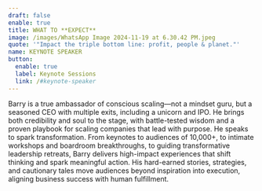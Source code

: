 ```yaml
---
draft: false
enable: true
title: WHAT TO **EXPECT**
image: /images/WhatsApp Image 2024-11-19 at 6.30.42 PM.jpeg
quote: '"Impact the triple bottom line: profit, people & planet."'
name: KEYNOTE SPEAKER
button:
  enable: true
  label: Keynote Sessions
  link: /#keynote-speaker
---
```


Barry is a true ambassador of conscious scaling—not a mindset guru, but a seasoned CEO with multiple exits, including a unicorn and IPO. He brings both credibility and soul to the stage, with battle-tested wisdom and a proven playbook for scaling companies that lead with purpose. He speaks to spark transformation. From keynotes to audiences of 10,000+, to intimate workshops and boardroom breakthroughs, to guiding transformative leadership retreats, Barry delivers high-impact experiences that shift thinking and spark meaningful action. His hard-earned stories, strategies, and cautionary tales move audiences beyond inspiration into execution, aligning business success with human fulfillment.
